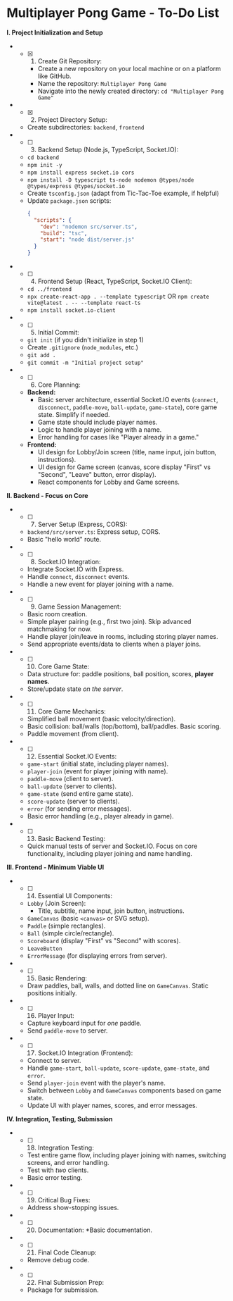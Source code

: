 # Multiplayer Pong Game - To-Do List

**I. Project Initialization and Setup**

* - [x] 1.  Create Git Repository:
    * Create a new repository on your local machine or on a platform like GitHub.
    * Name the repository: `Multiplayer Pong Game`
    * Navigate into the newly created directory: `cd "Multiplayer Pong Game"` 
*  - [x] 2.  Project Directory Setup:
    * Create subdirectories: `backend`, `frontend`
*  - [ ] 3.  Backend Setup (Node.js, TypeScript, Socket.IO):
    * `cd backend`
    * `npm init -y`
    * `npm install express socket.io cors`
    * `npm install -D typescript ts-node nodemon @types/node @types/express @types/socket.io`
    * Create `tsconfig.json` (adapt from Tic-Tac-Toe example, if helpful)
    * Update `package.json` scripts:
        ```json
        {
          "scripts": {
            "dev": "nodemon src/server.ts",
            "build": "tsc",
            "start": "node dist/server.js"
          }
        }
        ```
*  - [ ] 4.  Frontend Setup (React, TypeScript, Socket.IO Client):
    * `cd ../frontend`
    * `npx create-react-app . --template typescript` OR `npm create vite@latest . -- --template react-ts`
    * `npm install socket.io-client`
*  - [ ] 5.  Initial Commit:
    * `git init` (if you didn't initialize in step 1)
    * Create `.gitignore` (`node_modules`, etc.)
    * `git add .`
    * `git commit -m "Initial project setup"`
*  - [ ] 6.  Core Planning:
    * **Backend:**
        * Basic server architecture, essential Socket.IO events (`connect`, `disconnect`, `paddle-move`, `ball-update`, `game-state`), core game state. Simplify if needed.
        * Game state should include player names.
        * Logic to handle player joining with a name.
        * Error handling for cases like "Player already in a game."
    * **Frontend:**
        * UI design for Lobby/Join screen (title, name input, join button, instructions).
        * UI design for Game screen (canvas, score display "First" vs "Second", "Leave" button, error display).
        * React components for Lobby and Game screens.

**II. Backend - Focus on Core**

*  - [ ] 7.  Server Setup (Express, CORS):
    * `backend/src/server.ts`: Express setup, CORS.
    * Basic "hello world" route.
*  - [ ] 8.  Socket.IO Integration:
    * Integrate Socket.IO with Express.
    * Handle `connect`, `disconnect` events.
    * Handle a new event for player joining with a name.
*  - [ ] 9.  Game Session Management:
    * Basic room creation.
    * Simple player pairing (e.g., first two join). Skip advanced matchmaking for now.
    * Handle player join/leave in rooms, including storing player names.
    * Send appropriate events/data to clients when a player joins.
*  - [ ] 10. Core Game State:
    * Data structure for: paddle positions, ball position, scores, **player names**.
    * Store/update state *on the server*.
*  - [ ] 11. Core Game Mechanics:
    * Simplified ball movement (basic velocity/direction).
    * Basic collision: ball/walls (top/bottom), ball/paddles. Basic scoring.
    * Paddle movement (from client).
*  - [ ] 12. Essential Socket.IO Events:
    * `game-start` (initial state, including player names).
    * `player-join` (event for player joining with name).
    * `paddle-move` (client to server).
    * `ball-update` (server to clients).
    * `game-state` (send entire game state).
    * `score-update` (server to clients).
    * `error` (for sending error messages).
    * Basic error handling (e.g., player already in game).
*  - [ ] 13. Basic Backend Testing:
    * Quick manual tests of server and Socket.IO. Focus on core functionality, including player joining and name handling.

**III. Frontend - Minimum Viable UI**

*  - [ ] 14. Essential UI Components:
    * `Lobby` (Join Screen):
        * Title, subtitle, name input, join button, instructions.
    * `GameCanvas` (basic `<canvas>` or SVG setup).
    * `Paddle` (simple rectangles).
    * `Ball` (simple circle/rectangle).
    * `Scoreboard` (display "First" vs "Second" with scores).
    * `LeaveButton`
    * `ErrorMessage` (for displaying errors from server).
*  - [ ] 15. Basic Rendering:
    * Draw paddles, ball, walls, and dotted line on `GameCanvas`. Static positions initially.
*  - [ ] 16. Player Input:
    * Capture keyboard input for *one* paddle.
    * Send `paddle-move` to server.
*  - [ ] 17. Socket.IO Integration (Frontend):
    * Connect to server.
    * Handle `game-start`, `ball-update`, `score-update`, `game-state`, and `error`.
    * Send `player-join` event with the player's name.
    * Switch between `Lobby` and `GameCanvas` components based on game state.
    * Update UI with player names, scores, and error messages.

**IV. Integration, Testing, Submission**

*  - [ ] 18. Integration Testing:
    * Test entire game flow, including player joining with names, switching screens, and error handling.
    * Test with *two* clients.
   * Basic error testing.
*  - [ ] 19. Critical Bug Fixes:
    * Address show-stopping issues.
*  - [ ] 20. Documentation:
    *Basic documentation.
*  - [ ] 21. Final Code Cleanup:
    * Remove debug code.
*  - [ ] 22. Final Submission Prep:
    * Package for submission.
